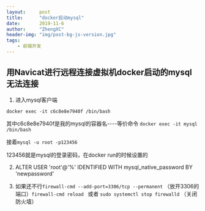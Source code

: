 ```yaml
---
layout:     post
title:      "docker启动mysql"
date:       2019-11-6
author:     "ZhengXC"
header-img: "img/post-bg-js-version.jpg"
tags:
    - 前端开发
---
```


## 用Navicat进行远程连接虚拟机docker启动的mysql无法连接

1. 进入mysql客户端

`docker exec -it c6c8e8e7940f /bin/bash`

其中c6c8e8e7940f是我的mysql的容器名----等价命令 `docker exec -it mysql /bin/bash`

接着`mysql -u root -p123456`

123456就是mysql的登录密码，在docker run的时候设置的

2. ALTER USER 'root'@'%' IDENTIFIED WITH mysql_native_password BY 'newpassword'

3. 如果还不行`firewall-cmd --add-port=3306/tcp --permanent`  （放开3306的端口）`firewall-cmd reload `
或者
`sudo systemctl stop firewalld` （关闭防火墙）
 












 










